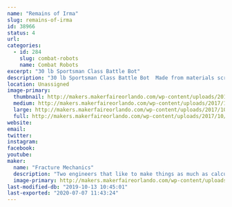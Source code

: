 ```yaml
---
name: "Remains of Irma"
slug: remains-of-irma
id: 38966
status: 4
url: 
categories:
  - id: 284
    slug: combat-robots
    name: Combat Robots
excerpt: "30 lb Sportsman Class Battle Bot"
description: "30 lb Sportsman Class Battle Bot  Made from materials scrounged from remnants of Hurricane Irma."
location: Unassigned
image-primary:
  thumbnail: http://makers.makerfaireorlando.com/wp-content/uploads/2017/10/IMG_3183-150x150.jpg
  medium: http://makers.makerfaireorlando.com/wp-content/uploads/2017/10/IMG_3183-225x300.jpg
  large: http://makers.makerfaireorlando.com/wp-content/uploads/2017/10/IMG_3183.jpg
  full: http://makers.makerfaireorlando.com/wp-content/uploads/2017/10/IMG_3183.jpg
website: 
email: 
twitter: 
instagram: 
facebook: 
youtube: 
maker:
  name: "Fracture Mechanics"
  description: "Two engineers that like to make things as much as calculate things"
  image-primary: http://makers.makerfaireorlando.com/wp-content/uploads/2017/10/IMG_3187-768x1024.jpg
last-modified-db: "2019-10-13 10:45:01"
last-exported: "2020-07-07 11:43:24"
---
```

